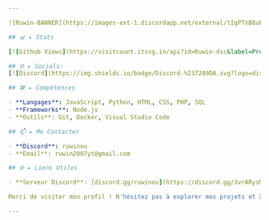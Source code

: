 ```yaml
---

![Ruwin-BANNER](https://images-ext-1.discordapp.net/external/tIgPTnB8uEw5SMsAOSmPw6oen8DWU3GikNxrIHYHKso/%3Fsize%3D2048/https/cdn.discordapp.com/banners/820361590826205215/7739392e460fa00c71c791fd556bbc0f.webp?format=webp&width=3360&height=1186)

## 📊 ▸ Stats

[![Github Views](https://visitcount.itsvg.in/api?id=Ruwin-dsc&label=Profile%20Views&color=11&icon=2&pretty=true)](https://discord.gg/3vrARysMt5) [![GitHub Followers](https://img.shields.io/github/followers/Ruwin-dsc?style=social)](https://discord.gg/uhq)

## 🌐 ▸ Socials:
[![Discord](https://img.shields.io/badge/Discord-%237289DA.svg?logo=discord&logoColor=white)](https://discord.gg/xX4YfP5n4f) [![Instagram](https://img.shields.io/badge/Instagram-%23E4405F.svg?logo=Instagram&logoColor=white)](https://instagram.com//ruwin_qqc) [![TikTok](https://img.shields.io/badge/TikTok-%23000000.svg?logo=TikTok&logoColor=white)](https://tiktok.com/@ruwinyt) [![Twitch](https://img.shields.io/badge/Twitch-%239146FF.svg?logo=Twitch&logoColor=white)](https://twitch.tv/ruwin2007yt) [![YouTube](https://img.shields.io/badge/YouTube-%23FF0000.svg?logo=YouTube&logoColor=white)](https://youtube.com/@ruwin2007yt)

## 🛠️ ▸ Compétences

- **Langages**: JavaScript, Python, HTML, CSS, PHP, SQL
- **Frameworks**: Node.js
- **Outils**: Git, Docker, Visual Studio Code

## 📫 ▸ Me Contacter

- **Discord**: ruwinou
- **Email**: ruwin2007yt@gmail.com

## 🌐 ▸ Liens Utiles

- **Serveur Discord**: [discord.gg/ruwinou](https://discord.gg/3vrARysMt5)

Merci de visiter mon profil ! N'hésitez pas à explorer mes projets et à me contacter pour toute question ou collaboration. 🚀

---
```

